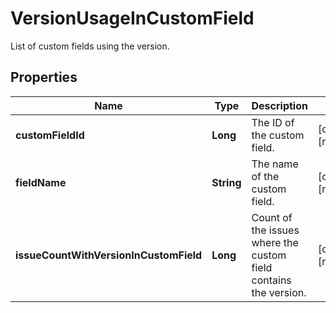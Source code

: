 

# VersionUsageInCustomField

List of custom fields using the version.

## Properties

| Name | Type | Description | Notes |
|------------ | ------------- | ------------- | -------------|
|**customFieldId** | **Long** | The ID of the custom field. |  [optional] [readonly] |
|**fieldName** | **String** | The name of the custom field. |  [optional] [readonly] |
|**issueCountWithVersionInCustomField** | **Long** | Count of the issues where the custom field contains the version. |  [optional] [readonly] |



